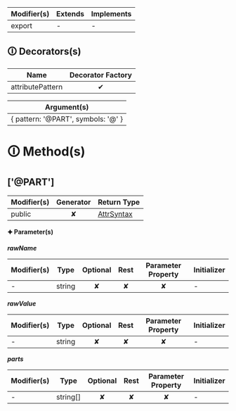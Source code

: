 | Modifier(s)                            | Extends                      | Implements                                    |
|----------------------------------------|------------------------------|-----------------------------------------------|
| export | - | - |

## &#128712; Decorators(s)

| Name       | Decorator Factory                        |
|------------|:----------------------------------------:|
| attributePattern | ✔  |

| Argument(s)                                           |
|-------------------------------------------------------|
| { pattern: '@PART', symbols: '@' }  |

# &#128712; Method(s)

## ['@PART']

| Modifier(s)                              | Generator                          | Return Type                       |
|------------------------------------------|:----------------------------------:|-----------------------------------|
| public | ✘ | [AttrSyntax](https://hamedfathi.gitbook.io/aurelia-2-doc-api/jit/class/ast/attrsyntax) |

**&#128966; Parameter(s)**

_**rawName**_

| Modifier(s)                              | Type                        | Optional                           | Rest                          | Parameter Property                          | Initializer                       |
|------------------------------------------|-----------------------------|:----------------------------------:|:-----------------------------:|:-------------------------------------------:|-----------------------------------|
| - | string | ✘  | ✘ | ✘ | - |

_**rawValue**_

| Modifier(s)                              | Type                        | Optional                           | Rest                          | Parameter Property                          | Initializer                       |
|------------------------------------------|-----------------------------|:----------------------------------:|:-----------------------------:|:-------------------------------------------:|-----------------------------------|
| - | string | ✘  | ✘ | ✘ | - |

_**parts**_

| Modifier(s)                              | Type                        | Optional                           | Rest                          | Parameter Property                          | Initializer                       |
|------------------------------------------|-----------------------------|:----------------------------------:|:-----------------------------:|:-------------------------------------------:|-----------------------------------|
| - | string[] | ✘  | ✘ | ✘ | - |